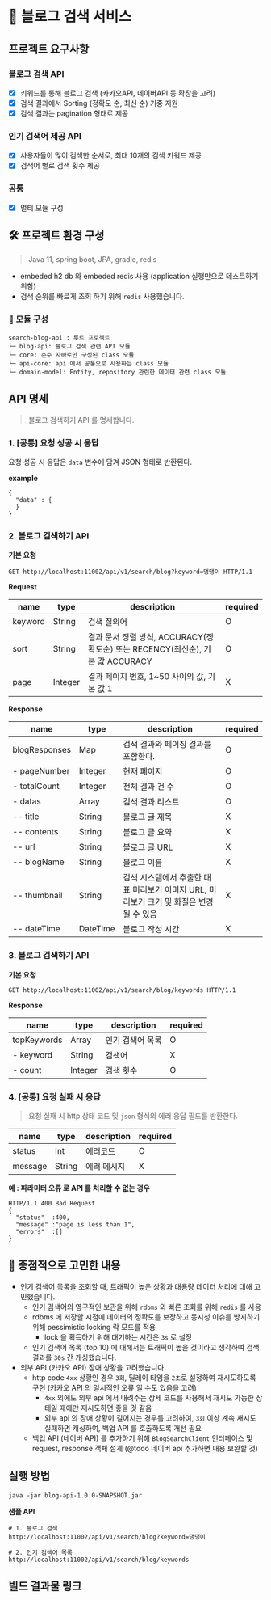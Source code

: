 # 🧐 블로그 검색 서비스

## 프로젝트 요구사항

### 블로그 검색 API

- [x] 키워드를 통해 블로그 검색 (카카오API, 네이버API 등 확장을 고려)
- [x] 검색 결과에서 Sorting (정확도 순, 최신 순) 기중 지원
- [x] 검색 결과는 pagination 형태로 제공

### 인기 검색어 제공 API

- [x] 사용자들이 많이 검색한 순서로, 최대 10개의 검색 키워드 제공
- [x] 검색어 별로 검색 횟수 제공

### 공통

- [x] 멀티 모듈 구성

## 🛠 프로젝트 환경 구성

> Java 11, spring boot, JPA, gradle, redis

- embeded h2 db 와 embeded redis 사용 (application 실행만으로 테스트하기 위함)
- 검색 순위를 빠르게 조회 하기 위해 `redis` 사용했습니다.

### 📂 모듈 구성

```
search-blog-api : 루트 프로젝트
└─ blog-api: 블로그 검색 관련 API 모듈
└─ core: 순수 자바로만 구성된 class 모듈
└─ api-core: api 에서 공통으로 사용하는 class 모듈
└─ domain-model: Entity, repository 관련한 데이터 관련 class 모듈
```

## API 명세

> 블로그 검색하기 API 를 명세합니다.

### 1. [공통] 요청 성공 시 응답

요청 성공 시 응답은 `data` 변수에 담겨 JSON 형태로 반환된다.

**example**

```
{
  "data" : {
  }
}
```

### 2. 블로그 검색하기 API

**기본 요청**

```
GET http://localhost:11002/api/v1/search/blog?keyword=댕댕이 HTTP/1.1
```

**Request**

| name | type | description | required |
| --- | --- | --- | --- |
| keyword | String | 검색 질의어 | O |
| sort | String | 결과 문서 정렬 방식, ACCURACY(정확도순) 또는 RECENCY(최신순), 기본 값 ACCURACY | O |
| page | Integer | 결과 페이지 번호, 1~50 사이의 값, 기본 값 1 | X |

**Response**

| name | type | description | required |
| --- | --- | --- | --- |
| blogResponses | Map | 검색 결과와 페이징 결과를 포함한다. | O |
| - pageNumber | Integer | 현재 페이지 | O |
| - totalCount | Integer | 전체 결과 건 수 | O |
| - datas | Array | 검색 결과 리스트 | O |
| -- title | String | 블로그 글 제목 | X |
| -- contents | String | 블로그 글 요약 | X |
| -- url | String | 블로그 글 URL | X |
| -- blogName | String | 블로그 이름 | X |
| -- thumbnail | String | 검색 시스템에서 추출한 대표 미리보기 이미지 URL, 미리보기 크기 및 화질은 변경될 수 있음 | X |
| -- dateTime | DateTime | 블로그 작성 시간 | X |

### 3. 블로그 검색하기 API

**기본 요청**

```
GET http://localhost:11002/api/v1/search/blog/keywords HTTP/1.1
```

**Response**

| name | type | description | required |
| --- | --- | --- | --- |
| topKeywords | Array | 인기 검색어 목록 | O |
| - keyword | String | 검색어 | X |
| - count | Integer | 검색 횟수 | O |

### 4. [공통] 요청 실패 시 응답

> 요청 실패 시 http 상태 코드 및 `json` 형식의 에러 응답 필드를 반환한다.

| name | type | description | required |
| --- | --- | --- | --- |
| status | Int | 에러코드 | O |
| message | String | 에러 메시지 | X |

**예 : 파라미터 오류 로 API 를 처리할 수 없는 경우**

```
HTTP/1.1 400 Bad Request  
{
  "status"  :400,
  "message" :"page is less than 1",
  "errors"  :[]
}
```

## 🤔 중점적으로 고민한 내용

- 인기 검색어 목록을 조회할 때, 트래픽이 높은 상황과 대용량 데이터 처리에 대해 고민했습니다.
    - 인기 검색어의 영구적인 보관을 위해 `rdbms` 와 빠른 조회를 위해 `redis` 를 사용
    - rdbms 에 저장할 시점에 데이터의 정확도를 보장하고 동시성 이슈를 방지하기 위해 pessimistic locking 락 모드를 적용
        - lock 을 획득하기 위해 대기하는 시간은 `3s` 로 설정
    - 인기 검색어 목록 (top 10) 에 대해서는 트래픽이 높을 것이라고 생각하여 검색 결과를 `30s` 간 캐싱했습니다.
- 외부 API (카카오 API) 장애 상황을 고려했습니다.
    - http code `4xx` 상황인 경우 `3회`, 딜레이 타임을 `2초`로 설정하여 재시도하도록 구현 (카카오 API 의 일시적인 오류 일 수도 있음을 고려)
        - `4xx` 외에도 외부 api 에서 내려주는 상세 코드를 사용해서 재시도 가능한 상태일 때에만 재시도하면 좋을 것 같음
        - 외부 api 의 장애 상황이 길어지는 경우를 고려하여, `3회` 이상 계속 재시도 실패하면 캐싱하여, 백업 API 를 호출하도록 개선 필요
    - 백업 API (네이버 API) 를 추가하기 위해 `BlogSearchClient` 인터페이스 및 request, response 객체 설계 (@todo 네이버 api 추가하면 내용 보완할 것)

## 실행 방법

```
java -jar blog-api-1.0.0-SNAPSHOT.jar
```

**샘플 API**

```
# 1. 블로그 검색
http://localhost:11002/api/v1/search/blog?keyword=댕댕이

# 2. 인기 검색어 목록
http://localhost:11002/api/v1/search/blog/keywords
```

## 빌드 결과물 링크
